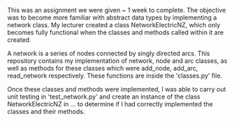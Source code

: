 This was an assignment we were given ~ 1 week to complete. The objective was to become more familiar with abstract data types by implementing a network class. My lecturer created a class NetworkElectricNZ, which only becomes fully functional when the classes and methods called within it are created. 

A network is a series of nodes connected by singly directed arcs. This repository contains my implementation of network, node and arc classes, as well as methods for these classes which were add_node, add_arc, read_network respectively. These functions are inside the 'classes.py' file. 

Once these classes and methods were implemented, I was able to carry out unit testing in 'test_network.py' and create an instance of the class NetworkElectricNZ in ... to determine if I had correctly implemented the classes and their methods.

